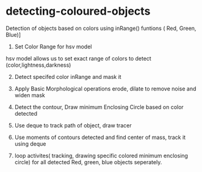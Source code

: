 # detecting-coloured-objects
Detection of objects based on colors using inRange() funtions ( Red, Green, Blue)]

1. Set Color Range for hsv model

hsv model allows us to set exact range of colors to detect (color,lightness,darkness)


2. Detect specifed color inRange and mask it

3. Apply Basic Morphological operations erode, dilate to remove noise and widen mask

4. Detect the contour, Draw minimum Enclosing Circle based on color detected

5. Use deque to track path of object, draw tracer

6. Use moments of contours detected and find center of mass, track it using deque

7. loop activites( tracking, drawing specific colored minimum enclosing circle)  for all detected Red, green, blue objects seperately.
